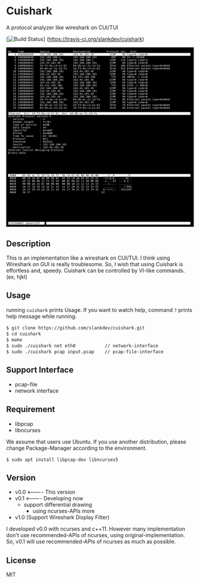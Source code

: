 

# Cuishark

A protocol analyzer like wireshark on CUI/TUI

[![Build Status](https://travis-ci.org/slankdev/cuishark.svg?branch=master)]
(https://travis-ci.org/slankdev/cuishark)

![screenshot](./imgs/ss1.png)

## Description

This is an implementation like a wireshark on CUI/TUI.  I think using Wireshark
on GUI is really troublesome. So, I wish that using Cuishark is effortless and,
speedy. Cuishark can be controlled by VI-like commands. (ex, hjkl)


## Usage

running ``cuishark`` prints Usage.  If you want to watch help, command ``?``
prints help message while running.

```
$ git clone https://github.com/slankdev/cuishark.git
$ cd cuishark
$ make
$ sudo ./cuishark net eth0           // network-interface
$ sudo ./cuishark pcap input.pcap    // pcap-file-interface
```


## Support Interface

 - pcap-file
 - network interface



## Requirement

 - libpcap
 - libncurses

We assume that users use Ubuntu. If you use another distribution, please change
Package-Manager according to the environment.

```
$ sudo apt install libpcap-dev libncurses5
```



## Version

 - v0.0 <---- This version
 - v0.1 <---- Developing now
    - support differential drawing
		- using ncurses-APIs more
 - v1.0 (Support Wireshark Display Filter)

I developed v0.0 with ncurses and c++11. However many implementation don't use
recommended-APIs of ncurses, using original-implementation. So, v0.1 will use
recommended-APIs of ncurses as much as possible.



## License

MIT

